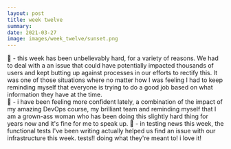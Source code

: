 ```yaml
---
layout: post
title: week twelve
summary:  
date: 2021-03-27
image: images/week_twelve/sunset.png
---
```


🤯 - this week has been unbelievably hard, for a variety of reasons. We had to deal with a an issue that could have potentially impacted thousands of users and kept butting up against processes in our efforts to rectify this. It was one of those situations where no matter how I was feeling I had to keep reminding myself that everyone is trying to do a good job based on what information they have at the time.  
🤠 - i have been feeling more confident lately, a combination of the impact of my amazing DevOps course, my brilliant team and reminding myself that I am a grown-ass woman who has been doing this slightly hard thing for years now and it's fine for me to speak up.
🧪 - in testing news this week, the functional tests I've been writing actually helped us find an issue with our infrastructure this week. tests!! doing what they're meant to! i love it!


